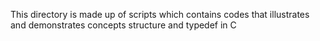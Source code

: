 This directory is made up of scripts which contains codes that illustrates and demonstrates concepts structure and typedef in C
